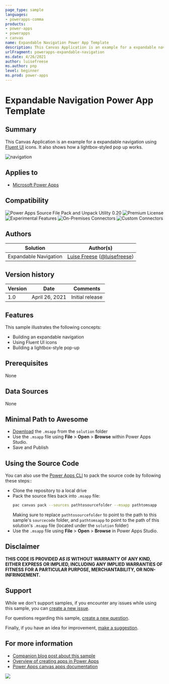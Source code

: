 ```yaml
---
page_type: sample
languages:
- powerapps-comma
products:
- power-apps
- powerapps
- canvas
name: Expandable Navigation Power App Template
description: This Canvas Application is an example for a expandable navigation using Fluent UI icons. It also shows how a lightbox-styled pop up works. 
urlFragment: powerapps-expandable-navigation
ms.date: 4/26/2021
author: luisefreese
ms.author: pnp
level: beginner
ms.prod: power-apps
---
```


# Expandable Navigation Power App Template

## Summary

This Canvas Application is an example for a expandable navigation using [Fluent UI](https://developer.microsoft.com/fluentui#/styles/web/icons) icons. It also shows how a lightbox-styled pop up works. 

![navigation](./assets/preview.gif)  

## Applies to

* [Microsoft Power Apps](https://docs.microsoft.com/powerapps/)

## Compatibility

![Power Apps Source File Pack and Unpack Utility 0.20](https://img.shields.io/badge/Packing%20Tool-0.20-green.svg)
![Premium License](https://img.shields.io/badge/Premium%20License-Not%20Required-green.svg "Premium Power Apps license not required")
![Experimental Features](https://img.shields.io/badge/Experimental%20Features-No-green.svg "Does not rely on experimental features")
![On-Premises Connectors](https://img.shields.io/badge/On--Premises%20Connectors-No-green.svg "Does not use on-premise connectors")
![Custom Connectors](https://img.shields.io/badge/Custom%20Connectors-Not%20Required-green.svg "Does not use custom connectors")

## Authors

Solution|Author(s)
--------|---------
Expandable Navigation | [Luise Freese](https://github.com/LuiseFreese) ([@luisefreese](https://www.twitter.com/luisefreese))

## Version history

Version|Date|Comments
-------|----|--------
1.0|April 26, 2021|Initial release

## Features

This sample illustrates the following concepts:

* Building an expandable navigation
* Using Fluent UI icons
* Building a lightbox-style pop-up

## Prerequisites

None

## Data Sources
 
None

## Minimal Path to Awesome

* [Download](./solution/expandable-navigation.msapp) the `.msapp` from the `solution` folder
* Use the `.msapp` file using **File** > **Open** > **Browse** within Power Apps Studio.
* Save and Publish

## Using the Source Code

You can also use the [Power Apps CLI](https://docs.microsoft.com/powerapps/developer/data-platform/powerapps-cli) to pack the source code by following these steps::

* Clone the repository to a local drive
* Pack the source files back into `.msapp` file:
  ```bash
  pac canvas pack --sources pathtosourcefolder --msapp pathtomsapp
  ```
  Making sure to replace `pathtosourcefolder` to point to the path to this sample's `sourcecode` folder, and `pathtomsapp` to point to the path of this solution's `.msapp` file (located under the `solution` folder)
* Use the `.msapp` file using **File** > **Open** > **Browse** in Power Apps Studio.


## Disclaimer

**THIS CODE IS PROVIDED *AS IS* WITHOUT WARRANTY OF ANY KIND, EITHER EXPRESS OR IMPLIED, INCLUDING ANY IMPLIED WARRANTIES OF FITNESS FOR A PARTICULAR PURPOSE, MERCHANTABILITY, OR NON-INFRINGEMENT.**


## Support

While we don't support samples, if you encounter any issues while using this sample, you can [create a new issue](https://github.com/pnp/sharing-is-caring/issues/new?assignees=&labels=Needs%3A+Triage+%3Amag%3A%2Ctype%3Abug-suspected&template=bug-report.yml&sample=expandable-navigation&authors=@luisefreese&title=expandable-navigation%20-%20).

For questions regarding this sample, [create a new question](https://github.com/pnp/sharing-is-caring/issues/new?assignees=&labels=Needs%3A+Triage+%3Amag%3A%2Ctype%3Abug-suspected&template=question.yml&sample=expandable-navigation&authors=@luisefreese&title=expandable-navigation%20-%20).

Finally, if you have an idea for improvement, [make a suggestion](https://github.com/pnp/sharing-is-caring/issues/new?assignees=&labels=Needs%3A+Triage+%3Amag%3A%2Ctype%3Abug-suspected&template=suggestion.yml&sample=expandable-navigation&authors=@luisefreese&title=expandable-navigation%20-%20).

## For more information

- [Companion blog post about this sample](https://m365princess.com/how-to-beautify-your-power-apps/)
- [Overview of creating apps in Power Apps](https://docs.microsoft.com/powerapps/maker/)
- [Power Apps canvas apps documentation](https://docs.microsoft.com/en-us/powerapps/maker/canvas-apps/)

<img src="https://telemetry.sharepointpnp.com/sharing-is-caring/samples/expandable-navigation" />


